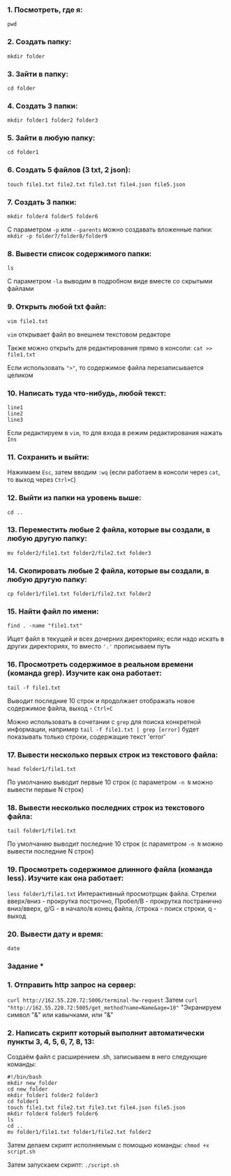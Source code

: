 ### 1. Посмотреть, где я: 
```pwd```

### 2. Создать папку: 
```mkdir folder```

### 3. Зайти в папку: 
```cd folder```

### 4. Создать 3 папки: 
```mkdir folder1 folder2 folder3```

### 5. Зайти в любую папку: 
```cd folder1```

### 6. Создать 5 файлов (3 txt, 2 json): 
```touch file1.txt file2.txt file3.txt file4.json file5.json```

### 7. Создать 3 папки: 
```mkdir folder4 folder5 folder6``` 

С параметром ```-p``` или ```--parents``` можно создавать вложенные папки: ```mkdir -p folder7/folder8/folder9```

### 8. Вывести список содержимого папки: 
```ls```

С параметром ```-la``` выводим в подробном виде вместе со скрытыми файлами

### 9. Открыть любой txt файл: 
```vim file1.txt```

```vim``` открывает файл во внешнем текстовом редакторе 

Также можно открыть для редактирования прямо в консоли: ```cat >> file1.txt```

Если использовать ```">"```, то содержимое файла перезаписывается целиком

### 10. Написать туда что-нибудь, любой текст: 
```
line1
line2
line3
```

Если редактируем в ```vim```, то для входа в режим редактирования нажать ```Ins```

### 11. Сохранить и выйти: 
Нажимаем `Esc`, затем вводим `:wq` (если работаем в консоли через `cat`, то выход через `Ctrl+C`)

### 12. Выйти из папки на уровень выше: 
`cd ..`

### 13. Переместить любые 2 файла, которые вы создали, в любую другую папку: 
`mv folder2/file1.txt folder2/file2.txt folder3`

### 14. Скопировать любые 2 файла, которые вы создали, в любую другую папку: 
`cp folder1/file1.txt folder1/file2.txt folder2`

### 15. Найти файл по имени: 
`find . -name "file1.txt"` 

Ищет файл в текущей и всех дочерних директориях; если надо искать в других директориях, то вместо `'.'` прописываем путь

### 16. Просмотреть содержимое в реальном времени (команда grep). Изучите как она работает:
`tail -f file1.txt` 

Выводит последние 10 строк и продолжает отображать новое содержимое файла, выход - `Ctrl+C`

Можно использовать в сочетании с `grep` для поиска конкретной информации, например `tail -f file1.txt | grep [error]` будет показывать только строки, содержащие текст 'error'

### 17. Вывести несколько первых строк из текстового файла: 
`head folder1/file1.txt` 

По умолчанию выводит первые 10 строк (с параметром `-n N` можно вывести первые N строк)

### 18. Вывести несколько последних строк из текстового файла: 
`tail folder1/file1.txt` 

По умолчанию выводит последние 10 строк (с параметром `-n N` можно вывести последние N строк)

### 19. Просмотреть содержимое длинного файла (команда less). Изучите как она работает: 
`less folder1/file1.txt` 
Интерактивный просмотрщик файла. Стрелки вверх/вниз - прокрутка построчно, Пробел/B - прокрутка постранично вниз/вверх, g/G - в начало/в конец файла, /строка - поиск строки, q - выход

### 20. Вывести дату и время: 
`date`


### Задание *
### 1. Отправить http запрос на сервер:
`curl http://162.55.220.72:5006/terminal-hw-request`
Затем
`curl "http://162.55.220.72:5005/get_method?name=Name&age=10"` 
"Экранируем символ "&" или кавычками, или "\&"

### 2. Написать скрипт который выполнит автоматически пункты 3, 4, 5, 6, 7, 8, 13:
Создаём файл с расширением .sh, записываем в него следующие команды:
```
#!/bin/bash
mkdir new_folder
cd new_folder
mkdir folder1 folder2 folder3
cd folder1
touch file1.txt file2.txt file3.txt file4.json file5.json
mkdir folder4 folder5 folder6
ls
cd ..
mv folder1/file1.txt folder1/file2.txt folder2
```

Затем делаем скрипт исполняемым с помощью команды: `chmod +x script.sh`

Затем запускаем скрипт: `./script.sh`

